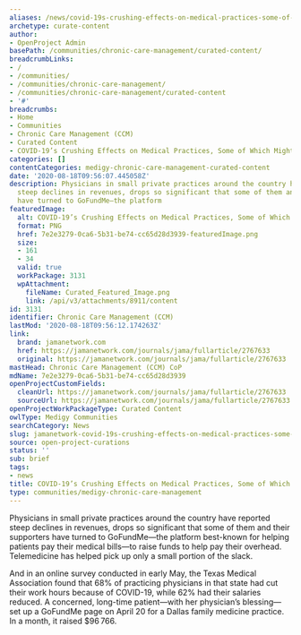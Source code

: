```yaml
---
aliases: /news/covid-19s-crushing-effects-on-medical-practices-some-of-which-might-not-survive
archetype: curate-content
author:
- OpenProject Admin
basePath: /communities/chronic-care-management/curated-content/
breadcrumbLinks:
- /
- /communities/
- /communities/chronic-care-management/
- /communities/chronic-care-management/curated-content
- '#'
breadcrumbs:
- Home
- Communities
- Chronic Care Management (CCM)
- Curated Content
- COVID-19’s Crushing Effects on Medical Practices, Some of Which Might Not Survive
categories: []
contentCategories: medigy-chronic-care-management-curated-content
date: '2020-08-18T09:56:07.445058Z'
description: Physicians in small private practices around the country have reported
  steep declines in revenues, drops so significant that some of them and their supporters
  have turned to GoFundMe—the platform
featuredImage:
  alt: COVID-19’s Crushing Effects on Medical Practices, Some of Which Might Not Survive
  format: PNG
  href: 7e2e3279-0ca6-5b31-be74-cc65d28d3939-featuredImage.png
  size:
  - 161
  - 34
  valid: true
  workPackage: 3131
  wpAttachment:
    fileName: Curated_Featured_Image.png
    link: /api/v3/attachments/8911/content
id: 3131
identifier: Chronic Care Management (CCM)
lastMod: '2020-08-18T09:56:12.174263Z'
link:
  brand: jamanetwork.com
  href: https://jamanetwork.com/journals/jama/fullarticle/2767633
  original: https://jamanetwork.com/journals/jama/fullarticle/2767633
mastHead: Chronic Care Management (CCM) CoP
mdName: 7e2e3279-0ca6-5b31-be74-cc65d28d3939
openProjectCustomFields:
  cleanUrl: https://jamanetwork.com/journals/jama/fullarticle/2767633
  sourceUrl: https://jamanetwork.com/journals/jama/fullarticle/2767633
openProjectWorkPackageType: Curated Content
owlType: Medigy Communities
searchCategory: News
slug: jamanetwork-covid-19s-crushing-effects-on-medical-practices-some-of-which-might-not-survive
source: open-project-curations
status: ''
sub: brief
tags:
- news
title: COVID-19’s Crushing Effects on Medical Practices, Some of Which Might Not Survive
type: communities/medigy-chronic-care-management
---
```


Physicians in small private practices around the country have reported steep declines in revenues, drops so significant that some of them and their supporters have turned to GoFundMe—the platform best-known for helping patients pay their medical bills—to raise funds to help pay their overhead. Telemedicine has helped pick up only a small portion of the slack.

And in an online survey conducted in early May, the Texas Medical Association found that 68% of practicing physicians in that state had cut their work hours because of COVID-19, while 62% had their salaries reduced. A concerned, long-time patient—with her physician’s blessing—set up a GoFundMe page on April 20 for a Dallas family medicine practice. In a month, it raised $96 766.